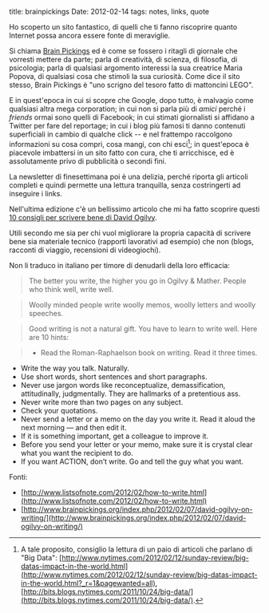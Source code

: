 title: brainpickings
Date: 2012-02-14
tags: notes, links, quote
 

Ho scoperto un sito fantastico, di quelli che ti fanno riscoprire quanto Internet possa ancora essere fonte di meraviglie.

Si chiama [Brain Pickings](http://www.brainpickings.org) ed è come se fossero i ritagli di giornale che vorresti mettere da parte; parla di creatività, di scienza, di filosofia, di psicologia; parla di qualsiasi argomento interessi la sua creatrice Maria Popova, di qualsiasi cosa che stimoli la sua curiosità. Come dice il sito stesso, Brain Pickings è "uno scrigno del tesoro fatto di mattoncini LEGO".

E in quest'epoca in cui si scopre che Google, dopo tutto, è malvagio come qualsiasi altra mega corporation; in cui non si parla più di *amici* perché i *friends* ormai sono quelli di Facebook; in cui stimati giornalisti si affidano a Twitter per fare del reportage; in cui i blog più famosi ti danno contenuti superficiali in cambio di qualche click -- e nel frattempo raccolgono informazioni su cosa compri, cosa mangi, con chi esci[^nota]; in quest'epoca è piacevole imbattersi in un sito fatto con cura, che ti arricchisce, ed è assolutamente privo di pubblicità o secondi fini. 

La newsletter di finesettimana poi è una delizia, perché riporta gli articoli completi e quindi permette una lettura tranquilla, senza costringerti ad inseguire i links.

Nell'ultima edizione c'è un bellissimo articolo che mi ha fatto scoprire questi [10 consigli per scrivere bene di David Ogilvy](http://www.brainpickings.org/index.php/2012/02/07/david-ogilvy-on-writing/). 

Utili secondo me sia per chi vuol migliorare la propria capacità di scrivere bene sia materiale tecnico (rapporti lavorativi ad esempio) che non (blogs, racconti di viaggio, recensioni di videogiochi).

Non li traduco in italiano per timore di denudarli della loro efficacia:

> The better you write, the higher you go in Ogilvy & Mather. People who think well, write well.

>Woolly minded people write woolly memos, woolly letters and woolly speeches.

>Good writing is not a natural gift. You have to learn to write well. Here are 10 hints:

> * Read the Roman-Raphaelson book on writing. Read it three times.
 * Write the way you talk. Naturally.
 * Use short words, short sentences and short paragraphs.
 * Never use jargon words like reconceptualize, demassification, attitudinally, judgmentally. They are hallmarks of a pretentious ass.
 * Never write more than two pages on any subject.
 * Check your quotations.
 * Never send a letter or a memo on the day you write it. Read it aloud the next morning — and then edit it.
  * If it is something important, get a colleague to improve it.
  * Before you send your letter or your memo, make sure it is crystal clear what you want the recipient to do.
  * If you want ACTION, don’t write. Go and tell the guy what you want.


Fonti:

* [http://www.listsofnote.com/2012/02/how-to-write.html](http://www.listsofnote.com/2012/02/how-to-write.html)
* [http://www.brainpickings.org/index.php/2012/02/07/david-ogilvy-on-writing/](http://www.brainpickings.org/index.php/2012/02/07/david-ogilvy-on-writing/)

[^nota]: A tale proposito, consiglio la lettura di un paio di articoli che parlano di "Big Data": [http://www.nytimes.com/2012/02/12/sunday-review/big-datas-impact-in-the-world.html](http://www.nytimes.com/2012/02/12/sunday-review/big-datas-impact-in-the-world.html?_r=1&pagewanted=all),  [http://bits.blogs.nytimes.com/2011/10/24/big-data/](http://bits.blogs.nytimes.com/2011/10/24/big-data/).
